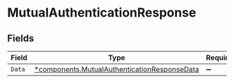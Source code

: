 # MutualAuthenticationResponse


## Fields

| Field                                                                                                   | Type                                                                                                    | Required                                                                                                | Description                                                                                             |
| ------------------------------------------------------------------------------------------------------- | ------------------------------------------------------------------------------------------------------- | ------------------------------------------------------------------------------------------------------- | ------------------------------------------------------------------------------------------------------- |
| `Data`                                                                                                  | [*components.MutualAuthenticationResponseData](../../models/shared/mutualauthenticationresponsedata.md) | :heavy_minus_sign:                                                                                      | N/A                                                                                                     |